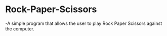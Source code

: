 # Rock-Paper-Scissors
-A simple program that allows the user to play Rock Paper Scissors against the computer.
